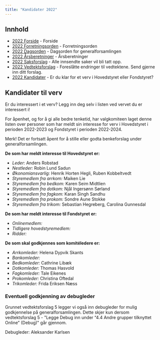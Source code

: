 ```yaml
---
title: "Kandidater 2022"
---
```


## Innhold  
* [2022 Forside](/wiki/online/generalforsamlingen/genfors2022)   - Forside
* [2022 Forretningsorden](/wiki/online/generalforsamlingen/genfors2022/forretningsorden) - Forretningsorden
* [2022 Dagsorden](/wiki/online/generalforsamlingen/genfors2022/dagsorden) - Dagsorden for generalforsamlingen
* [2022 Årsberetninger](/wiki/online/generalforsamlingen/genfors2022/aarsberetninger) - Årsberetninger
* [2022 Saksforslag](/wiki/online/generalforsamlingen/genfors2022/saksforslag) - Alle innsendte saker vil bli tatt opp.
* [2022 Vedtektsforslag](/wiki/online/generalforsamlingen/genfors2022/vedtekstforslag) - Foreslåtte endringer til vedtektene. Send gjerne inn ditt forslag.
* [2022 Kandidater](/wiki/online/generalforsamlingen/genfors2022/valg) - Er du klar for et verv i Hovedstyret eller Fondstyret? 

## Kandidater til verv  
Er du interessert i et verv? Legg inn deg selv i listen ved vervet du er interessert i!

For åpenhet, og for å gi alle bedre tenketid, har valgkomiteen laget denne listen over personer som har meldt sin interesse for verv i Hovedstyret i perioden 2022-2023 og Fondstyret i perioden 2022-2024. 

Merk! Det er fortsatt åpent for å stille eller godta benkeforslag under generalforsamlingen.  

**De som har meldt interesse til Hovedstyret er:**

* *Leder:* Anders Robstad
* *Nestleder:* Robin Lund Sadun  
* *Økonomiansvarlig:* Henrik Horten Hegli, Ruben Kobbeltvedt
* *Styremedlem fra arrkom:* Maiken Lie  
* *Styremedlem fra bedkom:* Karen Seim Midtlien
* *Styremedlem fra dotkom:* Njål Ingersønn Sørland
* *Styremedlem fra fagkom:* Karan Singh Sandhu
* *Styremedlem fra prokom:* Sondre Aune Stokke
* *Styremedlem fra trikom:* Sebastian Hegreberg, Carolina Gunnesdal

**De som har meldt interesse til Fondstyret er:**

* *Onlinemedlem:* 
* *Tidligere hovedstyremedlem:*
* *Ridder:*

**De som skal godkjennes som komitéledere er:**

* *Arrkomleder:* Helena Dypvik Skants
* *Bankomleder:*
* *Bedkomleder:* Cathrine Libæk  
* *Dotkomleder:* Thomas Hasvold
* *Fagkomleder:* Tale Eikenes
* *Prokomleder:* Christina Oftedal
* *Trikomleder:* Frida Eriksen Næss

### Eventuell godkjenning av debugleder
Grunnet vedtektsforslag 5 legger vi også inn debugleder for mulig godkjennelse på generalforsamlingen. Dette skjer kun dersom vedtektsforslag 5 - "Legge Debug inn under “4.4 Andre grupper tilknyttet Online” (Debug)" går gjennom.

Debugleder: Aleksander Karlsen